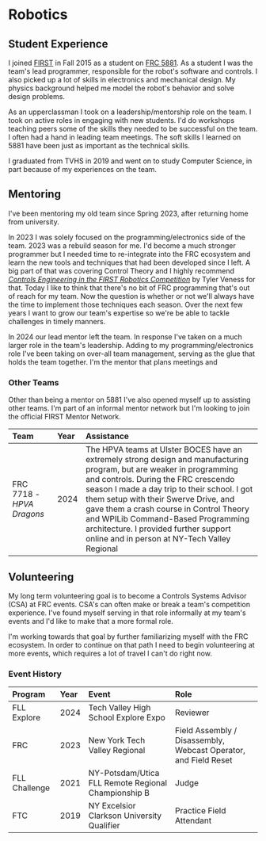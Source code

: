 # Robotics

## Student Experience

I joined [FIRST](https://firstinspires.org) in Fall 2015 as a student on [FRC 5881](https://tvhsfrc.org/). As a student I was the team's lead programmer, responsible for the robot's software and controls. I also picked up a lot of skills in electronics and mechanical design. My physics background helped me model the robot's behavior and solve design problems.

As an upperclassman I took on a leadership/mentorship role on the team. I took on active roles in engaging with new students. I'd do workshops teaching peers some of the skills they needed to be successful on the team. I often had a hand in leading team meetings. The soft skills I learned on 5881 have been just as important as the technical skills.

I graduated from TVHS in 2019 and went on to study Computer Science, in part because of my experiences on the team.

## Mentoring

I've been mentoring my old team since Spring 2023, after returning home from university.

In 2023 I was solely focused on the programming/electronics side of the team. 2023 was a rebuild season for me. I'd become a much stronger programmer but I needed time to re-integrate into the FRC ecosystem and learn the new tools and techniques that had been developed since I left. A big part of that was covering Control Theory and I highly recommend [_Controls Engineering in the
FIRST Robotics Competition_](https://file.tavsys.net/control/controls-engineering-in-frc.pdf) by Tyler Veness for that. Today I like to think that there's no bit of FRC programming that's out of reach for my team. Now the question is whether or not we'll always have the time to implement those techniques each season. Over the next few years I want to grow our team's expertise so we're be able to tackle challenges in timely manners.

In 2024 our lead mentor left the team. In response I've taken on a much larger role in the team's leadership. Adding to my programming/electronics role I've been taking on over-all team management, serving as the glue that holds the team together. I'm the mentor that plans meetings and

### Other Teams

Other than being a mentor on 5881 I've also opened myself up to assisting other teams. I'm part of an informal mentor network but I'm looking to join the official FIRST Mentor Network.

| Team                      | Year | Assistance |
|:--------------------------|:-----|:-----------|
| FRC 7718 - _HPVA Dragons_ | 2024 | The HPVA teams at Ulster BOCES have an extremely strong design and manufacturing program, but are weaker in programming and controls. During the FRC crescendo season I made a day trip to their school. I got them setup with their Swerve Drive, and gave them a crash course in Control Theory and WPILib Command-Based Programming architecture. I provided further support online and in person at NY-Tech Valley Regional |

## Volunteering

My long term volunteering goal is to become a Controls Systems Advisor (CSA) at FRC events. CSA's can often make or break a team's competition experience. I've found myself serving in that role informally at my team's events and I'd like to make that a more formal role.

I'm working towards that goal by further familiarizing myself with the FRC ecosystem. In order to continue on that path I need to begin volunteering at more events, which requires a lot of travel I can't do right now.

### Event History

| Program       | Year | Event | Role |
|:--------------|:-----|:------|:-----|
| FLL Explore   | 2024 | Tech Valley High School Explore Expo | Reviewer |
| FRC           | 2023 | New York Tech Valley Regional | Field Assembly / Disassembly, Webcast Operator, and Field Reset |
| FLL Challenge | 2021 | NY-Potsdam/Utica FLL Remote Regional Championship B | Judge |
| FTC           | 2019 | NY Excelsior Clarkson University Qualifier | Practice Field Attendant |
